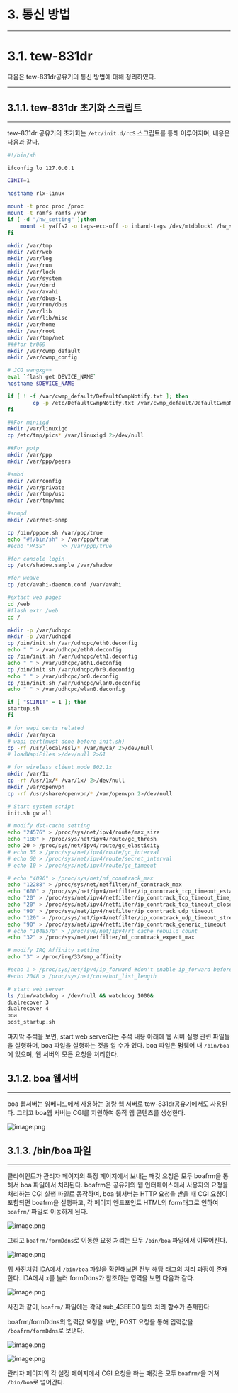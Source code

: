 # 3. 통신 방법

---

# 3.1. tew-831dr

다음은 tew-831dr공유기의 통신 방법에 대해 정리하였다.

---

## 3.1.1. tew-831dr 초기화 스크립트

---

tew-831dr 공유기의 초기화는 `/etc/init.d/rcS` 스크립트를 통해 이루어지며, 내용은 다음과 같다.

```bash
#!/bin/sh

ifconfig lo 127.0.0.1

CINIT=1

hostname rlx-linux

mount -t proc proc /proc
mount -t ramfs ramfs /var
if [ -d "/hw_setting" ];then
    mount -t yaffs2 -o tags-ecc-off -o inband-tags /dev/mtdblock1 /hw_setting
fi

mkdir /var/tmp
mkdir /var/web
mkdir /var/log
mkdir /var/run
mkdir /var/lock
mkdir /var/system
mkdir /var/dnrd
mkdir /var/avahi
mkdir /var/dbus-1
mkdir /var/run/dbus
mkdir /var/lib
mkdir /var/lib/misc
mkdir /var/home
mkdir /var/root
mkdir /var/tmp/net
###for tr069
mkdir /var/cwmp_default
mkdir /var/cwmp_config

# JCG wangxg++
eval `flash get DEVICE_NAME`
hostname $DEVICE_NAME

if [ ! -f /var/cwmp_default/DefaultCwmpNotify.txt ]; then
        cp -p /etc/DefaultCwmpNotify.txt /var/cwmp_default/DefaultCwmpNotify.txt 2>/dev/null
fi

##For miniigd
mkdir /var/linuxigd
cp /etc/tmp/pics* /var/linuxigd 2>/dev/null

##For pptp
mkdir /var/ppp
mkdir /var/ppp/peers

#smbd
mkdir /var/config
mkdir /var/private
mkdir /var/tmp/usb
mkdir /var/tmp/mmc

#snmpd
mkdir /var/net-snmp

cp /bin/pppoe.sh /var/ppp/true
echo "#!/bin/sh" > /var/ppp/true
#echo "PASS"     >> /var/ppp/true

#for console login
cp /etc/shadow.sample /var/shadow

#for weave
cp /etc/avahi-daemon.conf /var/avahi

#extact web pages
cd /web
#flash extr /web
cd /

mkdir -p /var/udhcpc
mkdir -p /var/udhcpd
cp /bin/init.sh /var/udhcpc/eth0.deconfig
echo " " > /var/udhcpc/eth0.deconfig
cp /bin/init.sh /var/udhcpc/eth1.deconfig
echo " " > /var/udhcpc/eth1.deconfig
cp /bin/init.sh /var/udhcpc/br0.deconfig
echo " " > /var/udhcpc/br0.deconfig
cp /bin/init.sh /var/udhcpc/wlan0.deconfig
echo " " > /var/udhcpc/wlan0.deconfig

if [ "$CINIT" = 1 ]; then
startup.sh
fi

# for wapi certs related
mkdir /var/myca
# wapi cert(must done before init.sh)
cp -rf /usr/local/ssl/* /var/myca/ 2>/dev/null
# loadWapiFiles >/dev/null 2>&1

# for wireless client mode 802.1x
mkdir /var/1x
cp -rf /usr/1x/* /var/1x/ 2>/dev/null
mkdir /var/openvpn
cp -rf /usr/share/openvpn/* /var/openvpn 2>/dev/null

# Start system script
init.sh gw all

# modify dst-cache setting
echo "24576" > /proc/sys/net/ipv4/route/max_size
echo "180" > /proc/sys/net/ipv4/route/gc_thresh
echo 20 > /proc/sys/net/ipv4/route/gc_elasticity
# echo 35 > /proc/sys/net/ipv4/route/gc_interval
# echo 60 > /proc/sys/net/ipv4/route/secret_interval
# echo 10 > /proc/sys/net/ipv4/route/gc_timeout

# echo "4096" > /proc/sys/net/nf_conntrack_max
echo "12288" > /proc/sys/net/netfilter/nf_conntrack_max
echo "600" > /proc/sys/net/ipv4/netfilter/ip_conntrack_tcp_timeout_established
echo "20" > /proc/sys/net/ipv4/netfilter/ip_conntrack_tcp_timeout_time_wait
echo "20" > /proc/sys/net/ipv4/netfilter/ip_conntrack_tcp_timeout_close
echo "90" > /proc/sys/net/ipv4/netfilter/ip_conntrack_udp_timeout
echo "120" > /proc/sys/net/ipv4/netfilter/ip_conntrack_udp_timeout_stream
echo "90" > /proc/sys/net/ipv4/netfilter/ip_conntrack_generic_timeout
# echo "1048576" > /proc/sys/net/ipv4/rt_cache_rebuild_count
echo "32" > /proc/sys/net/netfilter/nf_conntrack_expect_max

# modify IRQ Affinity setting
echo "3" > /proc/irq/33/smp_affinity

#echo 1 > /proc/sys/net/ipv4/ip_forward #don't enable ip_forward before set MASQUERADE
#echo 2048 > /proc/sys/net/core/hot_list_length

# start web server
ls /bin/watchdog > /dev/null && watchdog 1000&
dualrecover 3
dualrecover 4
boa
post_startup.sh
```

마지막 주석을 보면, start web server라는 주석 내용 아래에 웹 서버 실행 관련 파일들을 실행하며, boa 파일을 실행하는 것을 알 수가 있다. boa 파일은 펌웨어 내 `/bin/boa`에 있으며, 웹 서버의 모든 요청을 처리한다.

## 3.1.2. boa 웹서버

---

boa 웹서버는 임베디드에서 사용하는 경량 웹 서버로 tew-831dr공유기에서도 사용된다. 그리고 boa웹 서버는 CGI를 지원하여 동적 웹 콘텐츠를 생성한다.

![image.png](img/image1.png?raw=true)

## 3.1.3. /bin/boa 파일

---

클라이언트가 관리자 페이지의 특정 페이지에서 보내는 패킷 요청은 모두 boafrm을 통해서 boa 파일에서 처리된다. boafrm은 공유기의 웹 인터페이스에서 사용자의 요청을 처리하는 CGI 실행 파일로 동작하며, boa 웹서버는 HTTP 요청을 받을 때 CGI 요청이 포함되면 boafrm을 실행하고, 각 페이지 엔드포인트 HTML의 form태그로 인하여 `boafrm/` 파일로 이동하게 된다.

![image.png](img/image2.png?raw=true)

그리고 `boafrm/formDdns`로 이동한 요청 처리는 모두 `/bin/boa` 파일에서 이루어진다.

![image.png](img/image3.png?raw=true)

위 사진처럼 IDA에서 `/bin/boa` 파일을 확인해보면 전부 해당 태그의 처리 과정이 존재한다. IDA에서 x를 눌러 formDdns가 참조하는 영역을 보면 다음과 같다.

![image.png](img/image4.png?raw=true)

사진과 같이, `boafrm/` 파일에는 각각 sub_43EED0 등의 처리 함수가 존재한다

boafrm/formDdns의 입력값 요청을 보면, POST 요청을 통해 입력값을 `/boafrm/formDdns`로 보낸다.

![image.png](img/image5.png?raw=true)

![image.png](img/image6.png?raw=true)

관리자 페이지의 각 설정 페이지에서 CGI 요청을 하는 패킷은 모두 `boafrm/`을 거쳐 `/bin/boa`로 넘어간다.
